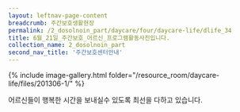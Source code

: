 ```yaml
--- 
layout: leftnav-page-content 
breadcrumb: 주간보호생활현장 
permalink: /2_dosolnoin_part/daycare/four/daycare-life/dlife_34
title: 6월_21일_주간보호_어르신_프로그램활동사진입니다.
collection_name: 2_dosolnoin_part
second_nav_title: '주간보호센터안내' 
---
```

{% include image-gallery.html folder="/resource_room/daycare-life/files/201306-1/" %}








어르신들이 행복한 시간을 보내실수 있도록
최선을 다하고 있습니다.